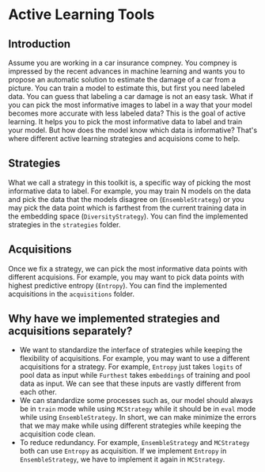 # Active Learning Tools

## Introduction

Assume you are working in a car insurance compney. You compney is impressed by the recent advances in machine learning and wants you to propose an automatic solution to estimate the damage of a car from a picture. You can train a model to estimate this, but first you need labeled data. You can guess that labeling a car damage is not an easy task. What if you can pick the most informative images to label in a way that your model becomes more accurate with less labeled data? This is the goal of active learning. It helps you to pick the most informative data to label and train your model. But how does the model know which data is informative? That's where different active learning strategies and acquisions come to help.

## Strategies

What we call a strategy in this toolkit is, a specific way of picking the most informative data to label. For example, you may train N models on the data and pick the data that the models disagree on (`EnsembleStrategy`) or you may pick the data point which is farthest from the current training data in the embedding space (`DiversityStrategy`). You can find the implemented strategies in the `strategies` folder.

## Acquisitions

Once we fix a strategy, we can pick the most informative data points with different acquisions. For example, you may want to pick data points with highest predictive entropy (`Entropy`). You can find the implemented acquisitions in the `acquisitions` folder.

## Why have we implemented strategies and acquisitions separately?
* We want to standardize the interface of strategies while keeping the flexibility of acquisitions. For example, you may want to use a different acquisitions for a strategy. For example, `Entropy` just takes `logits` of pool data as input while `Furthest` takes `embeddings` of training and pool data as input. We can see that these inputs are vastly different from each other.
* We can standardize some processes such as, our model should always be in `train` mode while using `MCStrategy` while it should be in `eval` mode while using `EnsembleStrategy`. In short, we can make minimize the errors that we may make while using different strategies while keeping the acquisition code clean.
* To reduce redundancy. For example, `EnsembleStrategy` and `MCStrategy` both can use `Entropy` as acquisition. If we implement `Entropy` in `EnsembleStrategy`, we have to implement it again in `MCStrategy`.